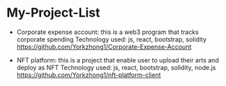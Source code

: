 # My-Project-List
 - Corporate expense account: this is a web3 program that tracks corporate spending
    Technology used: js, react, bootstrap, solidity
    https://github.com/Yorkzhong1/Corporate-Expense-Account
        
 - NFT platform: this is a project that enable user to upload their arts and deploy as NFT
    Technology used: js, react, bootstrap, solidity, node.js
    https://github.com/Yorkzhong1/nft-platform-client
 

